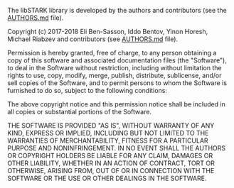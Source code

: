 The libSTARK library is developed by the authors and contributors (see the [AUTHORS.md](https://github.com/elibensasson/libSTARK/blob/master/AUTHORS.md) file).

Copyright (c) 2017-2018 Eli Ben-Sasson, Iddo Bentov, Yinon Horesh, Michael Riabzev and contributors (see [AUTHORS.md](https://github.com/elibensasson/libSTARK/blob/master/AUTHORS.md) file).

Permission is hereby granted, free of charge, to any person obtaining a copy of this software and associated documentation files (the "Software"), to deal in the Software without restriction, including without limitation the rights to use, copy, modify, merge, publish, distribute, sublicense, and/or sell copies of the Software, and to permit persons to whom the Software is furnished to do so, subject to the following conditions:

The above copyright notice and this permission notice shall be included in all copies or substantial portions of the Software.

THE SOFTWARE IS PROVIDED "AS IS", WITHOUT WARRANTY OF ANY KIND, EXPRESS OR IMPLIED, INCLUDING BUT NOT LIMITED TO THE WARRANTIES OF MERCHANTABILITY, FITNESS FOR A PARTICULAR PURPOSE AND NONINFRINGEMENT. IN NO EVENT SHALL THE AUTHORS OR COPYRIGHT HOLDERS BE LIABLE FOR ANY CLAIM, DAMAGES OR OTHER LIABILITY, WHETHER IN AN ACTION OF CONTRACT, TORT OR OTHERWISE, ARISING FROM, OUT OF OR IN CONNECTION WITH THE SOFTWARE OR THE USE OR OTHER DEALINGS IN THE SOFTWARE.
